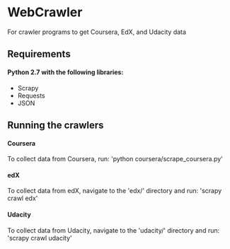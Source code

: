 WebCrawler
==========

For crawler programs to get Coursera, EdX, and Udacity data

## Requirements
#### Python 2.7 with the following libraries:
* Scrapy
* Requests
* JSON

## Running the crawlers
#### Coursera
To collect data from Coursera, run:
'python coursera/scrape_coursera.py'

#### edX
To collect data from edX, navigate to the 'edx/' directory and run:
'scrapy crawl edx'

#### Udacity
To collect data from Udacity, navigate to the 'udacity/' directory and run:
'scrapy crawl udacity'
